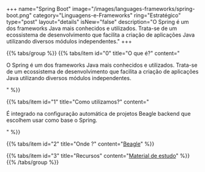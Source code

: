 +++
name="Spring Boot"
image="/images/languages-frameworks/spring-boot.png"
category="Linguagens-e-Frameworks"
ring="Estratégico"
type="post"
layout="details"
isNew="false"
description="O Spring é um dos frameworks Java mais conhecidos e utilizados. Trata-se de um ecossistema de desenvolvimento que facilita a criação de aplicações Java utilizando diversos módulos independentes."
+++

{{% tabs/group %}}
  {{% tabs/item id="0" title="O que é?" content="<p>O Spring é um dos frameworks Java mais conhecidos e utilizados. Trata-se de um ecossistema de desenvolvimento que facilita a criação de aplicações Java utilizando diversos módulos independentes.</p>" %}}

  {{% tabs/item id="1" title="Como utilizamos?" content="<p>É integrado na configuração automática de projetos Beagle backend que escolhem usar como base o Spring.</p>" %}}

  {{% tabs/item id="2" title="Onde ?" content="<a href='https://usebeagle.io/' target='_blank'>Beagle</a>" %}}

  {{% tabs/item id="3" title="Recursos" content="<a href='https://spring.io/' target='_blank'>Material de estudo</a>" %}}
{{% /tabs/group %}}
